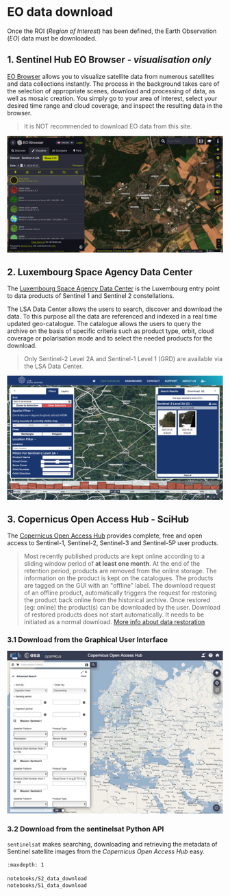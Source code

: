 # EO data download

Once the ROI (*Region of Interest*) has been defined, the Earth Observation (*EO*) data must be downloaded. 


## 1. Sentinel Hub EO Browser *- visualisation only*

[EO Browser](https://www.sentinel-hub.com/explore/eobrowser/) allows you to visualize satellite data from numerous satellites and data collections instantly. The process in the background takes care of the selection of appropriate scenes, download and processing of data, as well as mosaic creation. You simply go to your area of interest, select your desired time range and cloud coverage, and inspect the resulting data in the browser.

> <i class="fas fa-exclamation-triangle"></i> It is NOT recommended to download EO data from this site.


![EO browser](figures/eo_browser.png)


## 2. Luxembourg Space Agency Data Center

The [Luxembourg Space Agency Data Center](https://collgs.lu)  is the Luxembourg entry point to data products of Sentinel 1 and Sentinel 2 constellations.

The LSA Data Center allows the users to search, discover and download the data. To this purpose all the data are referenced and indexed in a real time updated geo-catalogue. The catalogue allows the users to query the archive on the basis of specific criteria such as product type, orbit, cloud coverage or polarisation mode and to select the needed products for the download.

> <i class="fas fa-exclamation-triangle"></i> Only Sentinel-2 Level 2A and Sentinel-1 Level 1 (GRD) are available via the LSA Data Center. 


![LSA Geoportail](figures/lsa_geoportail.png)


## 3. Copernicus Open Access Hub - SciHub

The [Copernicus Open Access Hub](https://scihub.copernicus.eu) provides complete, free and open access to Sentinel-1, Sentinel-2, Sentinel-3 and Sentinel-5P user products.

> <i class="fas fa-exclamation-triangle"></i> Most recently published products are kept online according to a sliding window period of **at least one month**. At the end of the retention period, products are removed from the online storage. The information on the product is kept on the catalogues. The products are tagged on the GUI with an "offline" label. The download request of an offline product, automatically triggers the request for restoring the product back online from the historical archive. Once restored (eg: online) the product(s) can be downloaded by the user. Download of restored products does not start automatically. It needs to be initiated as a normal download. [More info about data restoration](https://scihub.copernicus.eu/userguide/DataRestoration)


### 3.1 Download from the Graphical User Interface

![SciHub Graphical User Interface](figures/scihub_ui.png)


### 3.2 Download from the sentinelsat Python API

`sentinelsat` makes searching, downloading and retrieving the metadata of Sentinel satellite images from the *Copernicus Open Access Hub* easy.

```{toctree}
:maxdepth: 1

notebooks/S2_data_download
notebooks/S1_data_download

```